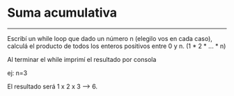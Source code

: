 
# Suma acumulativa
___

Escribí un while loop que dado un número n (elegilo vos en cada caso), calculá el producto de todos los enteros positivos entre 0 y n. (1 * 2 * ... * n)

Al terminar el while imprimí el resultado por consola

ej: n=3

El resultado será 1 x 2 x 3 --> 6.
   